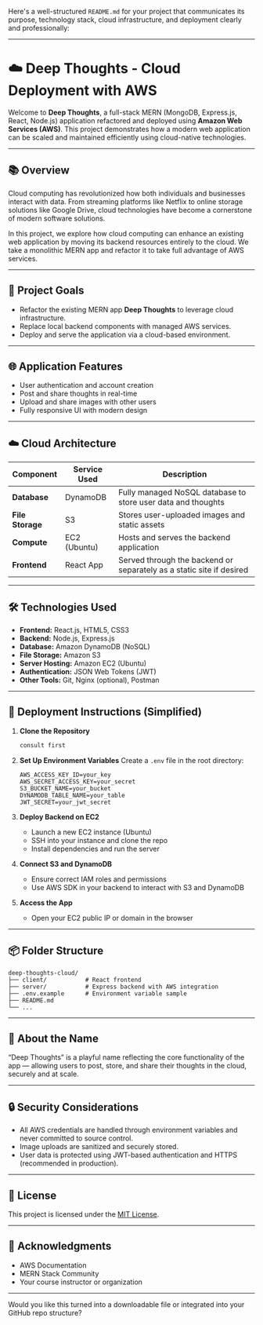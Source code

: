 Here's a well-structured `README.md` for your project that communicates its purpose, technology stack, cloud infrastructure, and deployment clearly and professionally:

---

# ☁️ Deep Thoughts - Cloud Deployment with AWS

Welcome to **Deep Thoughts**, a full-stack MERN (MongoDB, Express.js, React, Node.js) application refactored and deployed using **Amazon Web Services (AWS)**. This project demonstrates how a modern web application can be scaled and maintained efficiently using cloud-native technologies.

---

## 📚 Overview

Cloud computing has revolutionized how both individuals and businesses interact with data. From streaming platforms like Netflix to online storage solutions like Google Drive, cloud technologies have become a cornerstone of modern software solutions.

In this project, we explore how cloud computing can enhance an existing web application by moving its backend resources entirely to the cloud. We take a monolithic MERN app and refactor it to take full advantage of AWS services.

---

## 🎯 Project Goals

* Refactor the existing MERN app **Deep Thoughts** to leverage cloud infrastructure.
* Replace local backend components with managed AWS services.
* Deploy and serve the application via a cloud-based environment.

---

## 🌐 Application Features

* User authentication and account creation
* Post and share thoughts in real-time
* Upload and share images with other users
* Fully responsive UI with modern design

---

## ☁️ Cloud Architecture

| Component        | Service Used | Description                                                          |
| ---------------- | ------------ | -------------------------------------------------------------------- |
| **Database**     | DynamoDB     | Fully managed NoSQL database to store user data and thoughts         |
| **File Storage** | S3           | Stores user-uploaded images and static assets                        |
| **Compute**      | EC2 (Ubuntu) | Hosts and serves the backend application                             |
| **Frontend**     | React App    | Served through the backend or separately as a static site if desired |

---

## 🛠️ Technologies Used

* **Frontend:** React.js, HTML5, CSS3
* **Backend:** Node.js, Express.js
* **Database:** Amazon DynamoDB (NoSQL)
* **File Storage:** Amazon S3
* **Server Hosting:** Amazon EC2 (Ubuntu)
* **Authentication:** JSON Web Tokens (JWT)
* **Other Tools:** Git, Nginx (optional), Postman

---

## 🚀 Deployment Instructions (Simplified)

1. **Clone the Repository**

   ```bash
   consult first
   ```

2. **Set Up Environment Variables**
   Create a `.env` file in the root directory:

   ```
   AWS_ACCESS_KEY_ID=your_key
   AWS_SECRET_ACCESS_KEY=your_secret
   S3_BUCKET_NAME=your_bucket
   DYNAMODB_TABLE_NAME=your_table
   JWT_SECRET=your_jwt_secret
   ```

3. **Deploy Backend on EC2**

   * Launch a new EC2 instance (Ubuntu)
   * SSH into your instance and clone the repo
   * Install dependencies and run the server

4. **Connect S3 and DynamoDB**

   * Ensure correct IAM roles and permissions
   * Use AWS SDK in your backend to interact with S3 and DynamoDB

5. **Access the App**

   * Open your EC2 public IP or domain in the browser

---

## 📦 Folder Structure

```
deep-thoughts-cloud/
├── client/           # React frontend
├── server/           # Express backend with AWS integration
├── .env.example      # Environment variable sample
├── README.md
└── ...
```

---

## 🧠 About the Name

“Deep Thoughts” is a playful name reflecting the core functionality of the app — allowing users to post, store, and share their thoughts in the cloud, securely and at scale.

---

## 🔒 Security Considerations

* All AWS credentials are handled through environment variables and never committed to source control.
* Image uploads are sanitized and securely stored.
* User data is protected using JWT-based authentication and HTTPS (recommended in production).

---

## 📝 License

This project is licensed under the [MIT License](LICENSE).

---

## 🙌 Acknowledgments

* AWS Documentation
* MERN Stack Community
* Your course instructor or organization

---

Would you like this turned into a downloadable file or integrated into your GitHub repo structure?
